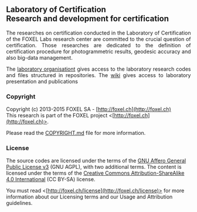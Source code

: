 
## Laboratory of Certification <br /> Research and development for certification

<p align="justify">
The researches on certification conducted in the Laboratory of Certification of
the FOXEL Labs research center are committed to the crucial question of
certification. Those researches are dedicated to the definition of certification
procedure for photogrammetric results, geodesic accuracy and also big-data
management.
</p>

<p align="justify">
The <a href="https://github.com/FOXEL-Labs-Certification">laboratory organisationt</a>
gives access to the laboratory research codes and files structured in repositories.
The <a href="https://github.com/FOXEL-Labs/Laboratory-of-Certification/wiki">wiki</a>
gives access to laboratory presentation and publications
</p>

### Copyright

Copyright (c) 2013-2015 FOXEL SA - [http://foxel.ch](http://foxel.ch)<br />
This research is part of the FOXEL project <[http://foxel.ch](http://foxel.ch)>.

Please read the [COPYRIGHT.md](COPYRIGHT.md) file for more information.


### License

The source codes are licensed under the terms of the
[GNU Affero General Public License v3](http://www.gnu.org/licenses/agpl.html)
(GNU AGPL), with two additional terms. The content is licensed under the terms
of the
[Creative Commons Attribution-ShareAlike 4.0 International](http://creativecommons.org/licenses/by-sa/4.0/)
(CC BY-SA) license.

You must read <[http://foxel.ch/license](http://foxel.ch/license)> for more
information about our Licensing terms and our Usage and Attribution guidelines.

